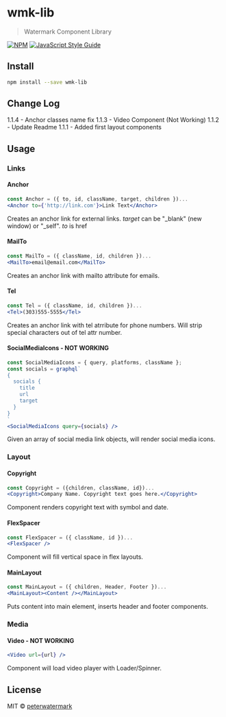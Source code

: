 # wmk-lib

> Watermark Component Library

[![NPM](https://img.shields.io/npm/v/wmk-lib.svg)](https://www.npmjs.com/package/wmk-lib) [![JavaScript Style Guide](https://img.shields.io/badge/code_style-standard-brightgreen.svg)](https://standardjs.com)

## Install

```bash
npm install --save wmk-lib
```

## Change Log
  1.1.4 - Anchor classes name fix
  1.1.3 - Video Component (Not Working)
  1.1.2 - Update Readme
  1.1.1 - Added first layout components

## Usage

### Links

#### Anchor

```jsx
const Anchor = ({ to, id, className, target, children })...
<Anchor to={'http://link.com'}>Link Text</Anchor>
```

Creates an anchor link for external links.
*target* can be "\_blank" (new window) or "\_self".
*to* is href

#### MailTo

```jsx
const MailTo = ({ className, id, children })...
<MailTo>email@email.com</MailTo>
```

Creates an anchor link with mailto attribute for emails.

#### Tel

```jsx
const Tel = ({ className, id, children })...
<Tel>(303)555-5555</Tel>
```

Creates an anchor link with tel atrribute for phone numbers.
Will strip special characters out of tel attr number.

#### SocialMediaIcons - NOT WORKING

```jsx
const SocialMediaIcons = { query, platforms, className };
const socials = graphql`
{ 
  socials {
    title
    url
    target
  }
}
`
<SocialMediaIcons query={socials} />
```

Given an array of social media link objects, 
will render social media icons.

### Layout

#### Copyright
```jsx
const Copyright = ({children, className, id})...
<Copyright>Company Name. Copyright text goes here.</Copyright>
```

Component renders copyright text with symbol and date.

#### FlexSpacer
```jsx
const FlexSpacer = ({ className, id })...
<FlexSpacer />
```
Component will fill vertical space in flex layouts.

#### MainLayout
```jsx
const MainLayout = ({ children, Header, Footer })...
<MainLayout><Content /></MainLayout>
```
Puts content into main element, 
inserts header and footer components.

### Media

#### Video - NOT WORKING
```jsx
<Video url={url} />
```
Component will load video player with Loader/Spinner.

## License

MIT © [peterwatermark](https://github.com/peterwatermark)
